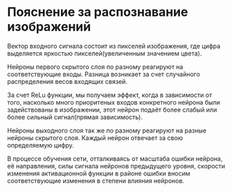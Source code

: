  

# Пояснение за распознавание изображений

Вектор входного сигнала состоит из пикселей изображения, 
где цифра выделяется яркостью пикселей(увеличенным значением цвета).

Нейроны первого скрытого слоя по разному реагируют на соответствующие входы.
Разница возникает за счет случайного распределения весов входящих связей.

За счет ReLu функции, мы получаем эффект, когда в зависимости от того,
насколько много приоритеных входов конкретного нейрона были задействованы в изображении,
этот нейрон подаёт более слабый или более сильный сигнал(прямая зависимость).

Нейроны выходного слоя так же по разному реагируют на разные нейроны скрытого слоя.
Каждый нейрон отвечает за свою определяемую цифру.

В процессе обучения сети, отталкиваясь от масштаба ошибки нейрона, её направления, 
силы сигнала нейронов предыдущего уровня, скорости изменения активационной функции 
в районе ошибки вносим соответствующие изменения в степени влияния нейронов.